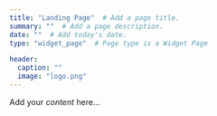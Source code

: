```yaml
---
title: "Landing Page"  # Add a page title.
summary: ""  # Add a page description.
date: ""  # Add today's date.
type: "widget_page"  # Page type is a Widget Page

header:
  caption: ""
  image: "logo.png"
---
```


Add your *content* here...
  

